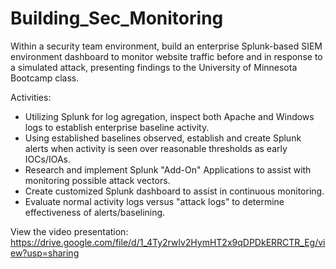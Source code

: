 # Building_Sec_Monitoring
Within a security team environment, build an enterprise Splunk-based SIEM environment dashboard to monitor website traffic before and in response to a simulated attack, presenting findings to the University of Minnesota Bootcamp class.

Activities:
- Utilizing Splunk for log agregation, inspect both Apache and Windows logs to establish enterprise baseline activity.
- Using established baselines observed, establish and create Splunk alerts when activity is seen over reasonable thresholds as early IOCs/IOAs.
- Research and implement Splunk "Add-On" Applications to assist with monitoring possible attack vectors.
- Create customized Splunk dashboard to assist in continuous monitoring.
- Evaluate normal activity logs versus "attack logs" to determine effectiveness of alerts/baselining.

View the video presentation: https://drive.google.com/file/d/1_4Ty2rwlv2HymHT2x9qDPDkERRCTR_Eg/view?usp=sharing

